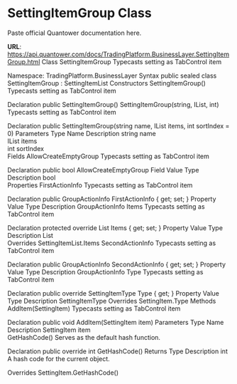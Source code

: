# SettingItemGroup Class

Paste official Quantower documentation here.

**URL**: https://api.quantower.com/docs/TradingPlatform.BusinessLayer.SettingItemGroup.html
Class SettingItemGroup
Typecasts setting as TabControl item

Namespace: TradingPlatform.BusinessLayer
Syntax
public sealed class SettingItemGroup : SettingItemList
Constructors
SettingItemGroup()
Typecasts setting as TabControl item

Declaration
public SettingItemGroup()
SettingItemGroup(string, IList<SettingItem>, int)
Typecasts setting as TabControl item

Declaration
public SettingItemGroup(string name, IList<SettingItem> items, int sortIndex = 0)
Parameters
Type	Name	Description
string	name	
IList<SettingItem>	items	
int	sortIndex	
Fields
AllowCreateEmptyGroup
Typecasts setting as TabControl item

Declaration
public bool AllowCreateEmptyGroup
Field Value
Type	Description
bool	
Properties
FirstActionInfo
Typecasts setting as TabControl item

Declaration
public GroupActionInfo FirstActionInfo { get; set; }
Property Value
Type	Description
GroupActionInfo	
Items
Typecasts setting as TabControl item

Declaration
protected override List<SettingItem> Items { get; set; }
Property Value
Type	Description
List<SettingItem>	
Overrides
SettingItemList.Items
SecondActionInfo
Typecasts setting as TabControl item

Declaration
public GroupActionInfo SecondActionInfo { get; set; }
Property Value
Type	Description
GroupActionInfo	
Type
Typecasts setting as TabControl item

Declaration
public override SettingItemType Type { get; }
Property Value
Type	Description
SettingItemType	
Overrides
SettingItem.Type
Methods
AddItem(SettingItem)
Typecasts setting as TabControl item

Declaration
public void AddItem(SettingItem item)
Parameters
Type	Name	Description
SettingItem	item	
GetHashCode()
Serves as the default hash function.

Declaration
public override int GetHashCode()
Returns
Type	Description
int	
A hash code for the current object.

Overrides
SettingItem.GetHashCode()
